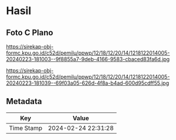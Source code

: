 # Hasil

## Foto C Plano

https://sirekap-obj-formc.kpu.go.id/c52d/pemilu/ppwp/12/18/12/20/14/1218122014005-20240223-181003--9f8855a7-9deb-4166-9583-cbaced83fa6d.jpg

https://sirekap-obj-formc.kpu.go.id/c52d/pemilu/ppwp/12/18/12/20/14/1218122014005-20240223-181039--69f03a05-626d-4f8a-b4ad-600d95cdff55.jpg


## Metadata

| Key        | Value               |
| ---------- | ------------------- |
| Time Stamp | 2024-02-24 22:31:28 |



